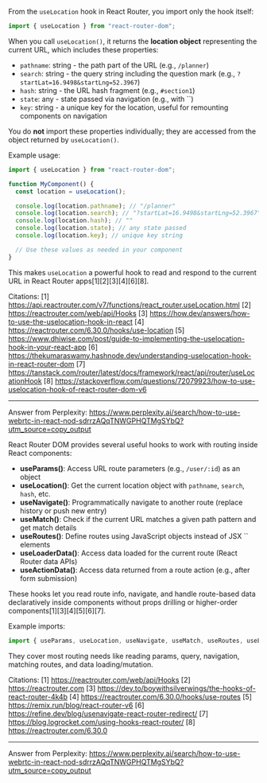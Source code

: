 From the `useLocation` hook in React Router, you import only the hook itself:

```js
import { useLocation } from "react-router-dom";
```

When you call `useLocation()`, it returns the **location object** representing the current URL, which includes these
properties:

- `pathname`: string - the path part of the URL (e.g., `/planner`)
- `search`: string - the query string including the question mark (e.g., `?startLat=16.9498&startLng=52.3967`)
- `hash`: string - the URL hash fragment (e.g., `#section1`)
- `state`: any - state passed via navigation (e.g., with ``)
- `key`: string - a unique key for the location, useful for remounting components on navigation

You do **not** import these properties individually; they are accessed from the object returned by `useLocation()`.

Example usage:

```js
import { useLocation } from "react-router-dom";

function MyComponent() {
  const location = useLocation();

  console.log(location.pathname); // "/planner"
  console.log(location.search); // "?startLat=16.9498&startLng=52.3967"
  console.log(location.hash); // ""
  console.log(location.state); // any state passed
  console.log(location.key); // unique key string

  // Use these values as needed in your component
}
```

This makes `useLocation` a powerful hook to read and respond to the current URL in React Router apps[1][2][3][4][6][8].

Citations: [1] https://api.reactrouter.com/v7/functions/react_router.useLocation.html [2]
https://reactrouter.com/web/api/Hooks [3] https://how.dev/answers/how-to-use-the-uselocation-hook-in-react [4]
https://reactrouter.com/6.30.0/hooks/use-location [5]
https://www.dhiwise.com/post/guide-to-implementing-the-uselocation-hook-in-your-react-app [6]
https://thekumaraswamy.hashnode.dev/understanding-uselocation-hook-in-react-router-dom [7]
https://tanstack.com/router/latest/docs/framework/react/api/router/useLocationHook [8]
https://stackoverflow.com/questions/72079923/how-to-use-uselocation-hook-of-react-router-dom-v6

---

Answer from Perplexity:
https://www.perplexity.ai/search/how-to-use-webrtc-in-react-nod-sdrrzAQqTNWGPHQTMgSYbQ?utm_source=copy_output

React Router DOM provides several useful hooks to work with routing inside React components:

- **useParams()**: Access URL route parameters (e.g., `/user/:id`) as an object
- **useLocation()**: Get the current location object with `pathname`, `search`, `hash`, etc.
- **useNavigate()**: Programmatically navigate to another route (replace history or push new entry)
- **useMatch()**: Check if the current URL matches a given path pattern and get match details
- **useRoutes()**: Define routes using JavaScript objects instead of JSX `` elements
- **useLoaderData()**: Access data loaded for the current route (React Router data APIs)
- **useActionData()**: Access data returned from a route action (e.g., after form submission)

These hooks let you read route info, navigate, and handle route-based data declaratively inside components without props
drilling or higher-order components[1][3][4][5][6][7].

Example imports:

```js
import { useParams, useLocation, useNavigate, useMatch, useRoutes, useLoaderData, useActionData } from "react-router-dom";
```

They cover most routing needs like reading params, query, navigation, matching routes, and data loading/mutation.

Citations: [1] https://reactrouter.com/web/api/Hooks [2] https://reactrouter.com [3]
https://dev.to/boywithsilverwings/the-hooks-of-react-router-4k4b [4] https://reactrouter.com/6.30.0/hooks/use-routes [5]
https://remix.run/blog/react-router-v6 [6] https://refine.dev/blog/usenavigate-react-router-redirect/ [7]
https://blog.logrocket.com/using-hooks-react-router/ [8] https://reactrouter.com/6.30.0

---

Answer from Perplexity:
https://www.perplexity.ai/search/how-to-use-webrtc-in-react-nod-sdrrzAQqTNWGPHQTMgSYbQ?utm_source=copy_output

